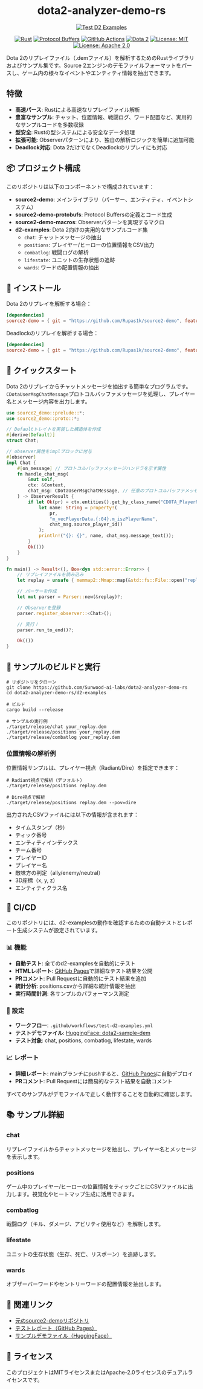 <div align="center">

# dota2-analyzer-demo-rs

[![Test D2 Examples](https://github.com/Sunwood-ai-labs/dota2-analyzer-demo-rs/actions/workflows/test-d2-examples.yml/badge.svg)](https://github.com/Sunwood-ai-labs/dota2-analyzer-demo-rs/actions/workflows/test-d2-examples.yml)

[![Rust](https://img.shields.io/badge/Rust-000000?style=for-the-badge&logo=rust&logoColor=white)](https://www.rust-lang.org/)
[![Protocol Buffers](https://img.shields.io/badge/Protocol_Buffers-4285F4?style=for-the-badge&logo=google&logoColor=white)](https://protobuf.dev/)
[![GitHub Actions](https://img.shields.io/badge/GitHub_Actions-2088FF?style=for-the-badge&logo=github-actions&logoColor=white)](https://github.com/features/actions)
[![Dota 2](https://img.shields.io/badge/Dota_2-FF0000?style=for-the-badge&logo=dota2&logoColor=white)](https://www.dota2.com/)
[![License: MIT](https://img.shields.io/badge/License-MIT-yellow.svg?style=for-the-badge)](https://opensource.org/licenses/MIT)
[![License: Apache 2.0](https://img.shields.io/badge/License-Apache_2.0-blue.svg?style=for-the-badge)](https://opensource.org/licenses/Apache-2.0)

</div>

Dota 2のリプレイファイル（.demファイル）を解析するためのRustライブラリおよびサンプル集です。Source 2エンジンのデモファイルフォーマットをパースし、ゲーム内の様々なイベントやエンティティ情報を抽出できます。

## 特徴

- **高速パース**: Rustによる高速なリプレイファイル解析
- **豊富なサンプル**: チャット、位置情報、戦闘ログ、ワード配置など、実用的なサンプルコードを多数収録
- **型安全**: Rustの型システムによる安全なデータ処理
- **拡張可能**: Observerパターンにより、独自の解析ロジックを簡単に追加可能
- **Deadlock対応**: Dota 2だけでなくDeadlockのリプレイにも対応

## 📦 プロジェクト構成

このリポジトリは以下のコンポーネントで構成されています：

- **source2-demo**: メインライブラリ（パーサー、エンティティ、イベントシステム）
- **source2-demo-protobufs**: Protocol Buffersの定義とコード生成
- **source2-demo-macros**: Observerパターンを実現するマクロ
- **d2-examples**: Dota 2向けの実用的なサンプルコード集
  - `chat`: チャットメッセージの抽出
  - `positions`: プレイヤー/ヒーローの位置情報をCSV出力
  - `combatlog`: 戦闘ログの解析
  - `lifestate`: ユニットの生存状態の追跡
  - `wards`: ワードの配置情報の抽出

## 🚀 インストール

Dota 2のリプレイを解析する場合：

```toml
[dependencies]
source2-demo = { git = "https://github.com/Rupas1k/source2-demo", features = ["dota"] }
```

Deadlockのリプレイを解析する場合：

```toml
[dependencies]
source2-demo = { git = "https://github.com/Rupas1k/source2-demo", features = ["deadlock"] }
```

## 📖 クイックスタート

Dota 2のリプレイからチャットメッセージを抽出する簡単なプログラムです。`CDotaUserMsgChatMessage`プロトコルバッファメッセージを処理し、プレイヤー名とメッセージ内容を出力します。

```rust
use source2_demo::prelude::*;
use source2_demo::proto::*;

// Defaultトレイトを実装した構造体を作成
#[derive(Default)]
struct Chat;

// observer属性をimplブロックに付与
#[observer]
impl Chat {
    #[on_message] // プロトコルバッファメッセージハンドラを示す属性
    fn handle_chat_msg(
        &mut self,
        ctx: &Context,
        chat_msg: CDotaUserMsgChatMessage, // 任意のプロトコルバッファメッセージを引数に使用可能
    ) -> ObserverResult {
        if let Ok(pr) = ctx.entities().get_by_class_name("CDOTA_PlayerResource") {
            let name: String = property!(
                pr,
                "m_vecPlayerData.{:04}.m_iszPlayerName",
                chat_msg.source_player_id()
            );
            println!("{}: {}", name, chat_msg.message_text());
        }
        Ok(())
    }
}

fn main() -> Result<(), Box<dyn std::error::Error>> {
    // リプレイファイルを読み込み
    let replay = unsafe { memmap2::Mmap::map(&std::fs::File::open("replay.dem")?)? };

    // パーサーを作成
    let mut parser = Parser::new(&replay)?;

    // Observerを登録
    parser.register_observer::<Chat>();

    // 実行！
    parser.run_to_end()?;

    Ok(())
}
```

## 🔨 サンプルのビルドと実行

```shell
# リポジトリをクローン
git clone https://github.com/Sunwood-ai-labs/dota2-analyzer-demo-rs
cd dota2-analyzer-demo-rs/d2-examples

# ビルド
cargo build --release

# サンプルの実行例
./target/release/chat your_replay.dem
./target/release/positions your_replay.dem
./target/release/combatlog your_replay.dem
```

### 位置情報の解析例

位置情報サンプルは、プレイヤー視点（Radiant/Dire）を指定できます：

```shell
# Radiant視点で解析（デフォルト）
./target/release/positions replay.dem

# Dire視点で解析
./target/release/positions replay.dem --pov=dire
```

出力されたCSVファイルには以下の情報が含まれます：
- タイムスタンプ（秒）
- ティック番号
- エンティティインデックス
- チーム番号
- プレイヤーID
- プレイヤー名
- 敵味方の判定（ally/enemy/neutral）
- 3D座標（x, y, z）
- エンティティクラス名

## 🤖 CI/CD

このリポジトリには、d2-examplesの動作を確認するための自動テストとレポート生成システムが設定されています。

### 📊 機能

- **自動テスト**: 全てのd2-examplesを自動的にテスト
- **HTMLレポート**: [GitHub Pages](https://sunwood-ai-labs.github.io/dota2-analyzer-demo-rs/report.html)で詳細なテスト結果を公開
- **PRコメント**: Pull Requestに自動的にテスト結果を追加
- **統計分析**: positions.csvから詳細な統計情報を抽出
- **実行時間計測**: 各サンプルのパフォーマンス測定

### 🔧 設定

- **ワークフロー**: `.github/workflows/test-d2-examples.yml`
- **テストデモファイル**: [HuggingFace: dota2-sample-dem](https://huggingface.co/datasets/MakiAi/dota2-sample-dem/blob/main/auto-20251019-2017-start-maki.dem)
- **テスト対象**: chat, positions, combatlog, lifestate, wards

### 📈 レポート

- **詳細レポート**: mainブランチにpushすると、[GitHub Pages](https://sunwood-ai-labs.github.io/dota2-analyzer-demo-rs/report.html)に自動デプロイ
- **PRコメント**: Pull Requestには簡易的なテスト結果を自動コメント

すべてのサンプルがデモファイルで正しく動作することを自動的に確認します。

## 📚 サンプル詳細

### chat
リプレイファイルからチャットメッセージを抽出し、プレイヤー名とメッセージを表示します。

### positions
ゲーム中のプレイヤー/ヒーローの位置情報をティックごとにCSVファイルに出力します。視覚化やヒートマップ生成に活用できます。

### combatlog
戦闘ログ（キル、ダメージ、アビリティ使用など）を解析します。

### lifestate
ユニットの生存状態（生存、死亡、リスポーン）を追跡します。

### wards
オブザーバーワードやセントリーワードの配置情報を抽出します。

## 🔗 関連リンク

- [元のsource2-demoリポジトリ](https://github.com/Rupas1k/source2-demo)
- [テストレポート（GitHub Pages）](https://sunwood-ai-labs.github.io/dota2-analyzer-demo-rs/report.html)
- [サンプルデモファイル（HuggingFace）](https://huggingface.co/datasets/MakiAi/dota2-sample-dem)

## 📄 ライセンス

このプロジェクトはMITライセンスまたはApache-2.0ライセンスのデュアルライセンスです。

